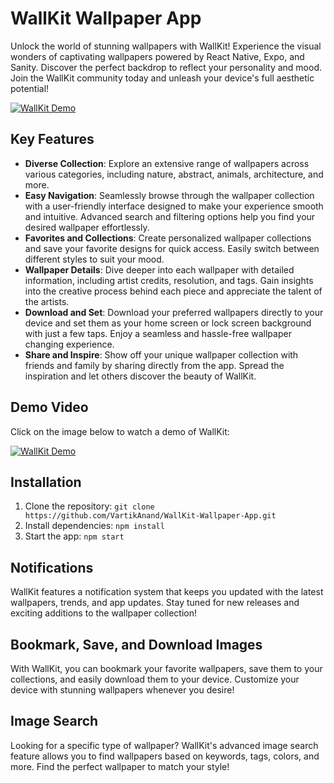 # WallKit Wallpaper App

Unlock the world of stunning wallpapers with WallKit! Experience the visual wonders of captivating wallpapers powered by React Native, Expo, and Sanity. Discover the perfect backdrop to reflect your personality and mood. Join the WallKit community today and unleash your device's full aesthetic potential!

[![WallKit Demo](https://img.youtube.com/vi/zksSTqScxcA/0.jpg)](https://www.youtube.com/watch?v=zksSTqScxcA)

## Key Features

- **Diverse Collection**: Explore an extensive range of wallpapers across various categories, including nature, abstract, animals, architecture, and more.
- **Easy Navigation**: Seamlessly browse through the wallpaper collection with a user-friendly interface designed to make your experience smooth and intuitive. Advanced search and filtering options help you find your desired wallpaper effortlessly.
- **Favorites and Collections**: Create personalized wallpaper collections and save your favorite designs for quick access. Easily switch between different styles to suit your mood.
- **Wallpaper Details**: Dive deeper into each wallpaper with detailed information, including artist credits, resolution, and tags. Gain insights into the creative process behind each piece and appreciate the talent of the artists.
- **Download and Set**: Download your preferred wallpapers directly to your device and set them as your home screen or lock screen background with just a few taps. Enjoy a seamless and hassle-free wallpaper changing experience.
- **Share and Inspire**: Show off your unique wallpaper collection with friends and family by sharing directly from the app. Spread the inspiration and let others discover the beauty of WallKit.

## Demo Video

Click on the image below to watch a demo of WallKit:

[![WallKit Demo](https://img.youtube.com/vi/zksSTqScxcA/0.jpg)](https://www.youtube.com/watch?v=zksSTqScxcA)

## Installation

1. Clone the repository: `git clone https://github.com/VartikAnand/WallKit-Wallpaper-App.git`
2. Install dependencies: `npm install`
3. Start the app: `npm start`

## Notifications

WallKit features a notification system that keeps you updated with the latest wallpapers, trends, and app updates. Stay tuned for new releases and exciting additions to the wallpaper collection!

## Bookmark, Save, and Download Images

With WallKit, you can bookmark your favorite wallpapers, save them to your collections, and easily download them to your device. Customize your device with stunning wallpapers whenever you desire!

## Image Search

Looking for a specific type of wallpaper? WallKit's advanced image search feature allows you to find wallpapers based on keywords, tags, colors, and more. Find the perfect wallpaper to match your style!

